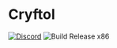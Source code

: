 # Cryftol

[![Discord](https://img.shields.io/discord/XXXXXXXXXXXXXXX?color=7289da&label=Discord&logo=discord&style=flat-square)](https://discord.gg/DJnbBj4vru)
![Build Release x86](https://img.shields.io/badge/Build-Release%20x86-brightgreen?style=flat-square&logo=appveyor)
